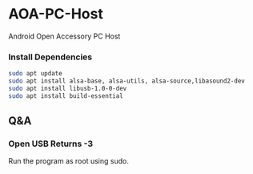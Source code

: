 # AOA-PC-Host

Android Open Accessory PC Host

### Install Dependencies

```bash
sudo apt update
sudo apt install alsa-base, alsa-utils, alsa-source,libasound2-dev
sudo apt install libusb-1.0-0-dev
sudo apt install build-essential
```

## Q&A
### Open USB Returns -3
Run the program as root using sudo.